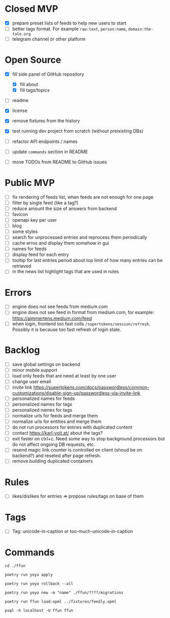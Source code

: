 
# Closed MVP

- [x] prepare preset lists of feeds to help new users to start
- [ ] better tags format. For example `raw:text`, `person:name`, `domain:the-tale.org`
- [ ] telegram channel or other platform

# Open Source

- [x] fill side panel of GitHub repository
  - [x] fill about
  - [x] fill tags/topics
- [ ] readme
- [x] license
- [x] remove fixtures from the history
- [x] test running dev project from scratch (without preixisting DBs)
- [ ] refactor API endpoints / names
- [ ] update `commands` section in README
- [ ] move TODOs from README to GitHub issues


# Public MVP

- [ ] fix rendering of feeds list, when feeds are not enough for one page
- [ ] filter by single feed (like a tag?)
- [ ] reduce amount the size of answers from backend
- [ ] favicon
- [ ] openapi key per user
- [ ] blog
- [ ] some styles
- [ ] search for unprocessed entries and reprocess them periodically
- [ ] cache erros and display them somehow in gui
- [ ] names for feeds
- [ ] display feed for each entry
- [ ] tooltip for last entries period about top limit of how many entries can be retrieved
- [ ] in the news list highlight tags that are used in rules

# Errors

- [ ] engine does not see feeds from medium.com
- [ ] engine does not see feed in format from medium.com, for example: https://ajmmertens.medium.com/feed
- [ ] when login, frontend too fast colls `/supertokens/session/refresh`. Possibly it is because too fast refresh of login state.

# Backlog

- [ ] save global settings on backend
- [ ] minor mobile support
- [ ] load only feeds that are need at least by one user
- [ ] change user email
- [ ] invite link https://supertokens.com/docs/passwordless/common-customizations/disable-sign-up/passwordless-via-invite-link
- [ ] personalized names for feeds
- [ ] personalized names for tags
- [ ] personalized names for tags
- [ ] normalize urls for feeds and merge them
- [ ] normalize urls for entities and merge them
- [ ] do not run processors for entries with duplicated content
- [ ] contact https://karl-voit.at/ about the tags?
- [ ] exit faster on ctrl+c. Need some way to stop background processors but do not affect ongoing DB requests, etc.
- [ ] resend magic link counter is controlled on client (shoud be on backend?) and reseted after page refresh.
- [ ] remove building duplicated containers

# Rules

- [ ] likes/dislikes for entries => propose rules/tags on base of them

# Tags

- [ ] Tag: unicode-in-caption or too-much-unicode-in-caption

# Commands

```
cd ./ffun

poetry run yoyo apply

poetry run yoyo rollback --all

poetry run yoyo new -m "name" ./ffun/????/migrations

poetry run ffun load-opml ../fixtures/feedly.opml

```

```
psql -h localhost -U ffun ffun

```
